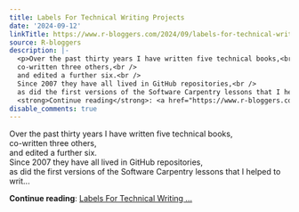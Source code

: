 ```yaml
---
title: Labels For Technical Writing Projects
date: '2024-09-12'
linkTitle: https://www.r-bloggers.com/2024/09/labels-for-technical-writing-projects/
source: R-bloggers
description: |-
  <p>Over the past thirty years I have written five technical books,<br />
  co-written three others,<br />
  and edited a further six.<br />
  Since 2007 they have all lived in GitHub repositories,<br />
  as did the first versions of the Software Carpentry lessons that I helped to writ...</p>
  <strong>Continue reading</strong>: <a href="https://www.r-bloggers.com/2024/09/labels-for-technical-writing-projects/">Labels For Technical Writing ...
disable_comments: true
---
```

<p>Over the past thirty years I have written five technical books,<br />
co-written three others,<br />
and edited a further six.<br />
Since 2007 they have all lived in GitHub repositories,<br />
as did the first versions of the Software Carpentry lessons that I helped to writ...</p>
<strong>Continue reading</strong>: <a href="https://www.r-bloggers.com/2024/09/labels-for-technical-writing-projects/">Labels For Technical Writing ...